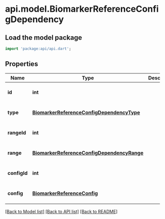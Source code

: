 # api.model.BiomarkerReferenceConfigDependency

## Load the model package
```dart
import 'package:api/api.dart';
```

## Properties
Name | Type | Description | Notes
------------ | ------------- | ------------- | -------------
**id** | **int** |  | [optional] [default to null]
**type** | [**BiomarkerReferenceConfigDependencyType**](BiomarkerReferenceConfigDependencyType.md) |  | [optional] [default to null]
**rangeId** | **int** |  | [optional] [default to null]
**range** | [**BiomarkerReferenceConfigDependencyRange**](BiomarkerReferenceConfigDependencyRange.md) |  | [optional] [default to null]
**configId** | **int** |  | [optional] [default to null]
**config** | [**BiomarkerReferenceConfig**](BiomarkerReferenceConfig.md) |  | [optional] [default to null]

[[Back to Model list]](../README.md#documentation-for-models) [[Back to API list]](../README.md#documentation-for-api-endpoints) [[Back to README]](../README.md)


